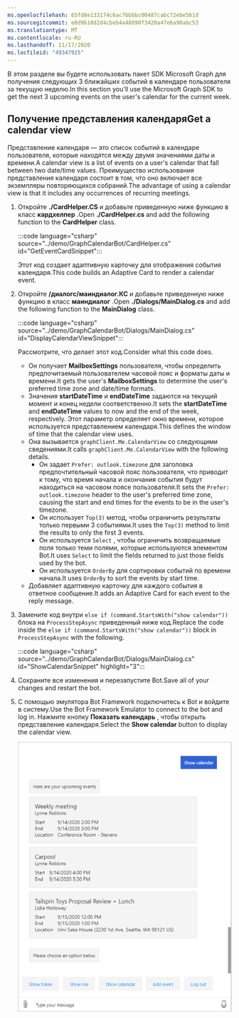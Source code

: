 ```yaml
---
ms.openlocfilehash: 65fd8e133174c6ac7bbbbc00487cabc72ebe561d
ms.sourcegitcommit: e0d9b18d2d4cbeb4a48890f3420a47e6a90abc53
ms.translationtype: MT
ms.contentlocale: ru-RU
ms.lasthandoff: 11/17/2020
ms.locfileid: "49347925"
---
```

<!-- markdownlint-disable MD002 MD041 -->

<span data-ttu-id="0a2a0-101">В этом разделе вы будете использовать пакет SDK Microsoft Graph для получения следующих 3 ближайших событий в календаре пользователя за текущую неделю.</span><span class="sxs-lookup"><span data-stu-id="0a2a0-101">In this section you'll use the Microsoft Graph SDK to get the next 3 upcoming events on the user's calendar for the current week.</span></span>

## <a name="get-a-calendar-view"></a><span data-ttu-id="0a2a0-102">Получение представления календаря</span><span class="sxs-lookup"><span data-stu-id="0a2a0-102">Get a calendar view</span></span>

<span data-ttu-id="0a2a0-103">Представление календаря — это список событий в календаре пользователя, которые находятся между двумя значениями даты и времени.</span><span class="sxs-lookup"><span data-stu-id="0a2a0-103">A calendar view is a list of events on a user's calendar that fall between two date/time values.</span></span> <span data-ttu-id="0a2a0-104">Преимущество использования представления календаря состоит в том, что оно включает все экземпляры повторяющихся собраний.</span><span class="sxs-lookup"><span data-stu-id="0a2a0-104">The advantage of using a calendar view is that it includes any occurrences of recurring meetings.</span></span>

1. <span data-ttu-id="0a2a0-105">Откройте **./CardHelper.CS** и добавьте приведенную ниже функцию в класс **кардхелпер** .</span><span class="sxs-lookup"><span data-stu-id="0a2a0-105">Open **./CardHelper.cs** and add the following function to the **CardHelper** class.</span></span>

    :::code language="csharp" source="../demo/GraphCalendarBot/CardHelper.cs" id="GetEventCardSnippet":::

    <span data-ttu-id="0a2a0-106">Этот код создает адаптивную карточку для отображения события календаря.</span><span class="sxs-lookup"><span data-stu-id="0a2a0-106">This code builds an Adaptive Card to render a calendar event.</span></span>

1. <span data-ttu-id="0a2a0-107">Откройте **/диалогс/маиндиалог.КС** и добавьте приведенную ниже функцию в класс **маиндиалог** .</span><span class="sxs-lookup"><span data-stu-id="0a2a0-107">Open **./Dialogs/MainDialog.cs** and add the following function to the **MainDialog** class.</span></span>

    :::code language="csharp" source="../demo/GraphCalendarBot/Dialogs/MainDialog.cs" id="DisplayCalendarViewSnippet":::

    <span data-ttu-id="0a2a0-108">Рассмотрите, что делает этот код.</span><span class="sxs-lookup"><span data-stu-id="0a2a0-108">Consider what this code does.</span></span>

    - <span data-ttu-id="0a2a0-109">Он получает **MailboxSettings** пользователя, чтобы определить предпочитаемый пользователем часовой пояс и форматы даты и времени.</span><span class="sxs-lookup"><span data-stu-id="0a2a0-109">It gets the user's **MailboxSettings** to determine the user's preferred time zone and date/time formats.</span></span>
    - <span data-ttu-id="0a2a0-110">Значения **startDateTime** и **endDateTime** задаются на текущий момент и конец недели соответственно.</span><span class="sxs-lookup"><span data-stu-id="0a2a0-110">It sets the **startDateTime** and **endDateTime** values to now and the end of the week, respectively.</span></span> <span data-ttu-id="0a2a0-111">Этот параметр определяет окно времени, которое используется представлением календаря.</span><span class="sxs-lookup"><span data-stu-id="0a2a0-111">This defines the window of time that the calendar view uses.</span></span>
    - <span data-ttu-id="0a2a0-112">Она вызывается `graphClient.Me.CalendarView` со следующими сведениями.</span><span class="sxs-lookup"><span data-stu-id="0a2a0-112">It calls `graphClient.Me.CalendarView` with the following details.</span></span>
        - <span data-ttu-id="0a2a0-113">Он задает `Prefer: outlook.timezone` для заголовка предпочтительный часовой пояс пользователя, что приводит к тому, что время начала и окончания события будут находиться на часовом поясе пользователя.</span><span class="sxs-lookup"><span data-stu-id="0a2a0-113">It sets the `Prefer: outlook.timezone` header to the user's preferred time zone, causing the start and end times for the events to be in the user's timezone.</span></span>
        - <span data-ttu-id="0a2a0-114">Он использует `Top(3)` метод, чтобы ограничить результаты только первыми 3 событиями.</span><span class="sxs-lookup"><span data-stu-id="0a2a0-114">It uses the `Top(3)` method to limit the results to only the first 3 events.</span></span>
        - <span data-ttu-id="0a2a0-115">Он используется `Select` , чтобы ограничить возвращаемые поля только теми полями, которые используются элементом Bot.</span><span class="sxs-lookup"><span data-stu-id="0a2a0-115">It uses `Select` to limit the fields returned to just those fields used by the bot.</span></span>
        - <span data-ttu-id="0a2a0-116">Он используется `OrderBy` для сортировки событий по времени начала.</span><span class="sxs-lookup"><span data-stu-id="0a2a0-116">It uses `OrderBy` to sort the events by start time.</span></span>
    - <span data-ttu-id="0a2a0-117">Добавляет адаптивную карточку для каждого события в ответное сообщение.</span><span class="sxs-lookup"><span data-stu-id="0a2a0-117">It adds an Adaptive Card for each event to the reply message.</span></span>

1. <span data-ttu-id="0a2a0-118">Замените код внутри `else if (command.StartsWith("show calendar"))` блока на `ProcessStepAsync` приведенный ниже код.</span><span class="sxs-lookup"><span data-stu-id="0a2a0-118">Replace the code inside the `else if (command.StartsWith("show calendar"))` block in `ProcessStepAsync` with the following.</span></span>

    :::code language="csharp" source="../demo/GraphCalendarBot/Dialogs/MainDialog.cs" id="ShowCalendarSnippet" highlight="3":::

1. <span data-ttu-id="0a2a0-119">Сохраните все изменения и перезапустите Bot.</span><span class="sxs-lookup"><span data-stu-id="0a2a0-119">Save all of your changes and restart the bot.</span></span>

1. <span data-ttu-id="0a2a0-120">С помощью эмулятора Bot Framework подключитесь к Bot и войдите в систему.</span><span class="sxs-lookup"><span data-stu-id="0a2a0-120">Use the Bot Framework Emulator to connect to the bot and log in.</span></span> <span data-ttu-id="0a2a0-121">Нажмите кнопку **Показать календарь** , чтобы открыть представление календаря.</span><span class="sxs-lookup"><span data-stu-id="0a2a0-121">Select the **Show calendar** button to display the calendar view.</span></span>

    ![Снимок экрана: Адаптивная карточка, в которой показаны три следующих события](images/calendar-view.png)
